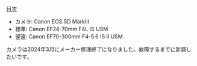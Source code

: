 [目次](toc.md)

- カメラ: Canon EOS 5D MarkIII
- 標準: Canon EF24-70mm F4L IS USM
- 望遠: Canon EF70-300mm F4-5.6 IS II USM

カメラは2024年3月にメーカー修理終了になりました。故障するまでに新調したいです。
